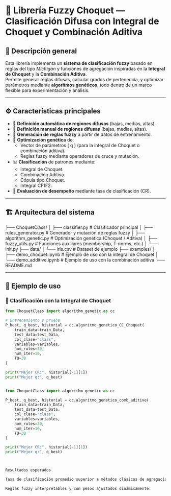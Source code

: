 # 🧠 Librería Fuzzy Choquet — Clasificación Difusa con Integral de Choquet y Combinación Aditiva

## 📘 Descripción general

Esta librería implementa un **sistema de clasificación fuzzy** basado en reglas del tipo *Michigan* y funciones de agregación inspiradas en la **Integral de Choquet** y la **Combinación Aditiva**.  
Permite generar reglas difusas, calcular grados de pertenencia, y optimizar parámetros mediante **algoritmos genéticos**, todo dentro de un marco flexible para experimentación y análisis.

---

## ⚙️ Características principales

- 🧩 **Definición automática de regiones difusas** (bajas, medias, altas).
- 🧩 **Definición manual de regiones difusas** (bajas, medias, altas).
- 🧠 **Generación de reglas fuzzy** a partir de datos de entrenamiento.
- 🧬 **Optimización genética** de:
  - Vector de parámetros \( q \) (para la integral de Choquet o combinación aditiva).
  - Reglas fuzzy mediante operadores de cruce y mutación.
- 📊 **Clasificación** de patrones mediante:
  - Integral de Choquet.
  - Combinación Aditiva.
  - Cópula tipo Choquet.
  -  Integral CF1F2. 
- 🧾 **Evaluación de desempeño** mediante tasa de clasificación (CR).

---

## 🏗️ Arquitectura del sistema
├── ChoquetClass/
│ ├── classifier.py # Clasificador principal
│ ├── rules_generator.py # Generador y mutación de reglas fuzzy
│ ├── algorithm_genetic.py # Optimización genética (Choquet / Aditiva)
│ ├── fuzzy_utils.py # Funciones auxiliares (membership, T-norms, etc.)
│ └── init.py
├── data/
│ └── iris.csv # Dataset de ejemplo
├── examples/
│ ├── demo_choquet.ipynb # Ejemplo de uso con la integral de Choquet
│ └── demo_additive.ipynb # Ejemplo de uso con la combinación aditiva
└── README.md



---

## 🧪 Ejemplo de uso

### 🔹 Clasificación con la Integral de Choquet

```python
from ChoquetClass import algorithm_genetic as cc

# Entrenamiento y prueba
P_best, q_best, historial = cc.algoritmo_genetico_CC_Choquet(
    train_data=train_Data,
    test_data=test_Data,
    col_clase="class",
    variables=variables,
    num_rules=20,
    num_iter=10,
    TQ=30
)

print("Mejor CR:", historial[-1][1])
print("Mejor q:", q_best)


from ChoquetClass import algorithm_genetic as cc

P_best, q_best, historial = cc.algoritmo_genetico_comb_aditive(
    train_data=train_Data,
    test_data=test_Data,
    col_clase="class",
    variables=variables,
    num_rules=20,
    num_iter=10,
    TQ=30
)

print("Mejor CR:", historial[-1][1])
print("Mejor q:", q_best)



Resultados esperados

Tasa de clasificación promedio superior a métodos clásicos de agregación lineal.

Reglas fuzzy interpretables y con pesos ajustados dinámicamente.




